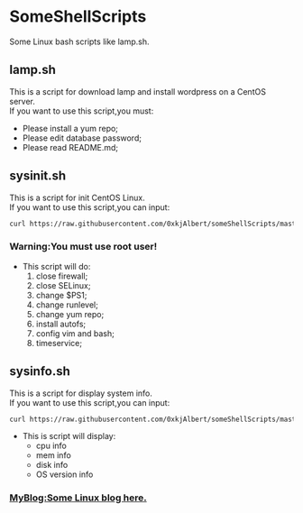 # SomeShellScripts
Some Linux bash scripts like lamp.sh.

## lamp.sh
This is a script for download lamp and install wordpress on a CentOS server.  
If you want to use this script,you must:
* Please install a yum repo;
* Please edit database password;
* Please read README.md;

## sysinit.sh
This is a script for init CentOS Linux.  
If you want to use this script,you can input:
```bash
curl https://raw.githubusercontent.com/0xkjAlbert/someShellScripts/master/sysinit.sh |bash
```
### Warning:You must use root user!
+ This script will do:
  1. close firewall;
  2. close SELinux;
  3. change $PS1;
  4. change runlevel;
  5. change yum repo;
  6. install autofs;
  7. config vim and bash;
  8. timeservice;


## sysinfo.sh
This is a script for display system info.  
If you want to use this script,you can input:  
```bash
curl https://raw.githubusercontent.com/0xkjAlbert/someShellScripts/master/sysinfo.sh >sysinfo.sh;bash sysinfo.sh  
```
* This is script will display:
  * cpu info
  * mem info
  * disk info
  * OS version info

### [MyBlog:Some Linux blog here.](http://111.231.85.97)
